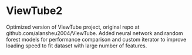# ViewTube2

Optimized version of ViewTube project, original repo at github.com/alansheu2004/ViewTube. Added neural network and random forest models for performance comparison and custom iterator to improve loading speed to fit dataset with large number of features. 
